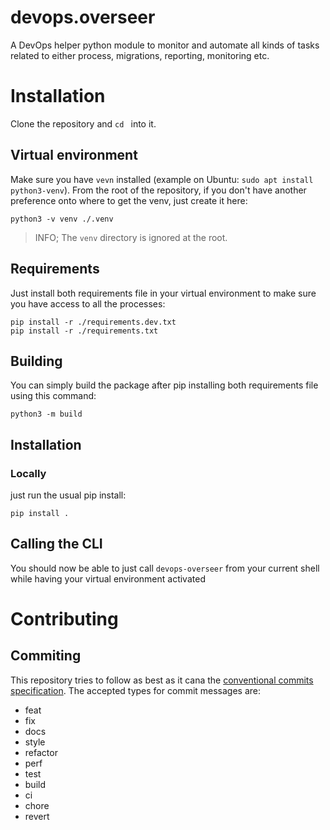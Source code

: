 # devops.overseer
A DevOps helper python module to monitor and automate all kinds of tasks related to either process, migrations, reporting, monitoring etc.

# Installation

Clone the repository and `cd ` into it.

## Virtual environment

Make sure you have `vevn` installed (example on Ubuntu: `sudo apt install python3-venv`).
From the root of the repository, if you don't have another preference onto where to get the venv, just create it here:

`python3 -v venv ./.venv`

> INFO; The `venv` directory is ignored at the root.

## Requirements

Just install both requirements file in your virtual environment to make sure you have access to all the processes:

```
pip install -r ./requirements.dev.txt
pip install -r ./requirements.txt
```

## Building

You can simply build the package after pip installing both requirements file using this command:

`python3 -m build`

## Installation

### Locally

just run the usual pip install:

`pip install .`

## Calling the CLI

You should now be able to just call `devops-overseer` from your current shell while having your virtual environment activated

# Contributing

## Commiting

This repository tries to follow as best as it cana the [conventional commits specification](https://www.conventionalcommits.org).
The accepted types for commit messages are:
- feat
- fix
- docs
- style
- refactor
- perf
- test
- build
- ci
- chore
- revert
